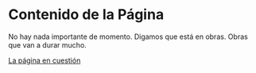 # Contenido de la Página

No hay nada importante de momento. Digamos que está en obras. Obras que van a durar mucho.

[La página en cuestión](https://ayarina.github.io/)

